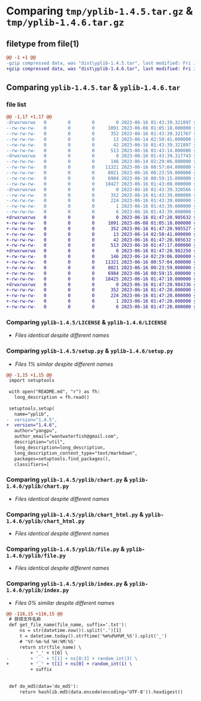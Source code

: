 # Comparing `tmp/yplib-1.4.5.tar.gz` & `tmp/yplib-1.4.6.tar.gz`

## filetype from file(1)

```diff
@@ -1 +1 @@
-gzip compressed data, was "dist\yplib-1.4.5.tar", last modified: Fri Jun 16 01:43:39 2023, max compression
+gzip compressed data, was "dist\yplib-1.4.6.tar", last modified: Fri Jun 16 01:47:20 2023, max compression
```

## Comparing `yplib-1.4.5.tar` & `yplib-1.4.6.tar`

### file list

```diff
@@ -1,17 +1,17 @@
-drwxrwxrwx   0        0        0        0 2023-06-16 01:43:39.321897 yplib-1.4.5/
--rw-rw-rw-   0        0        0     1091 2023-06-08 01:05:18.000000 yplib-1.4.5/LICENSE
--rw-rw-rw-   0        0        0      352 2023-06-16 01:43:39.321767 yplib-1.4.5/PKG-INFO
--rw-rw-rw-   0        0        0       13 2023-06-14 02:50:41.000000 yplib-1.4.5/README.md
--rw-rw-rw-   0        0        0       42 2023-06-16 01:43:39.321897 yplib-1.4.5/setup.cfg
--rw-rw-rw-   0        0        0      513 2023-06-16 01:43:14.000000 yplib-1.4.5/setup.py
-drwxrwxrwx   0        0        0        0 2023-06-16 01:43:39.317743 yplib-1.4.5/yplib/
--rw-rw-rw-   0        0        0      146 2023-06-14 02:29:06.000000 yplib-1.4.5/yplib/__init__.py
--rw-rw-rw-   0        0        0    11321 2023-06-16 00:57:04.000000 yplib-1.4.5/yplib/chart.py
--rw-rw-rw-   0        0        0     8021 2023-06-16 00:23:59.000000 yplib-1.4.5/yplib/chart_html.py
--rw-rw-rw-   0        0        0     6984 2023-06-16 00:59:15.000000 yplib-1.4.5/yplib/file.py
--rw-rw-rw-   0        0        0    18427 2023-06-16 01:43:08.000000 yplib-1.4.5/yplib/index.py
-drwxrwxrwx   0        0        0        0 2023-06-16 01:43:39.320566 yplib-1.4.5/yplib.egg-info/
--rw-rw-rw-   0        0        0      352 2023-06-16 01:43:39.000000 yplib-1.4.5/yplib.egg-info/PKG-INFO
--rw-rw-rw-   0        0        0      224 2023-06-16 01:43:39.000000 yplib-1.4.5/yplib.egg-info/SOURCES.txt
--rw-rw-rw-   0        0        0        1 2023-06-16 01:43:39.000000 yplib-1.4.5/yplib.egg-info/dependency_links.txt
--rw-rw-rw-   0        0        0        6 2023-06-16 01:43:39.000000 yplib-1.4.5/yplib.egg-info/top_level.txt
+drwxrwxrwx   0        0        0        0 2023-06-16 01:47:20.985632 yplib-1.4.6/
+-rw-rw-rw-   0        0        0     1091 2023-06-08 01:05:18.000000 yplib-1.4.6/LICENSE
+-rw-rw-rw-   0        0        0      352 2023-06-16 01:47:20.985527 yplib-1.4.6/PKG-INFO
+-rw-rw-rw-   0        0        0       13 2023-06-14 02:50:41.000000 yplib-1.4.6/README.md
+-rw-rw-rw-   0        0        0       42 2023-06-16 01:47:20.985632 yplib-1.4.6/setup.cfg
+-rw-rw-rw-   0        0        0      513 2023-06-16 01:47:17.000000 yplib-1.4.6/setup.py
+drwxrwxrwx   0        0        0        0 2023-06-16 01:47:20.982250 yplib-1.4.6/yplib/
+-rw-rw-rw-   0        0        0      146 2023-06-14 02:29:06.000000 yplib-1.4.6/yplib/__init__.py
+-rw-rw-rw-   0        0        0    11321 2023-06-16 00:57:04.000000 yplib-1.4.6/yplib/chart.py
+-rw-rw-rw-   0        0        0     8021 2023-06-16 00:23:59.000000 yplib-1.4.6/yplib/chart_html.py
+-rw-rw-rw-   0        0        0     6984 2023-06-16 00:59:15.000000 yplib-1.4.6/yplib/file.py
+-rw-rw-rw-   0        0        0    18425 2023-06-16 01:47:10.000000 yplib-1.4.6/yplib/index.py
+drwxrwxrwx   0        0        0        0 2023-06-16 01:47:20.984336 yplib-1.4.6/yplib.egg-info/
+-rw-rw-rw-   0        0        0      352 2023-06-16 01:47:20.000000 yplib-1.4.6/yplib.egg-info/PKG-INFO
+-rw-rw-rw-   0        0        0      224 2023-06-16 01:47:20.000000 yplib-1.4.6/yplib.egg-info/SOURCES.txt
+-rw-rw-rw-   0        0        0        1 2023-06-16 01:47:20.000000 yplib-1.4.6/yplib.egg-info/dependency_links.txt
+-rw-rw-rw-   0        0        0        6 2023-06-16 01:47:20.000000 yplib-1.4.6/yplib.egg-info/top_level.txt
```

### Comparing `yplib-1.4.5/LICENSE` & `yplib-1.4.6/LICENSE`

 * *Files identical despite different names*

### Comparing `yplib-1.4.5/setup.py` & `yplib-1.4.6/setup.py`

 * *Files 1% similar despite different names*

```diff
@@ -1,15 +1,15 @@
 import setuptools
 
 with open("README.md", "r") as fh:
   long_description = fh.read()
 
 setuptools.setup(
   name="yplib",
-  version="1.4.5",
+  version="1.4.6",
   author="yangpu",
   author_email="wantwaterfish@gmail.com",
   description="util",
   long_description=long_description,
   long_description_content_type="text/markdown",
   packages=setuptools.find_packages(),
   classifiers=[
```

### Comparing `yplib-1.4.5/yplib/chart.py` & `yplib-1.4.6/yplib/chart.py`

 * *Files identical despite different names*

### Comparing `yplib-1.4.5/yplib/chart_html.py` & `yplib-1.4.6/yplib/chart_html.py`

 * *Files identical despite different names*

### Comparing `yplib-1.4.5/yplib/file.py` & `yplib-1.4.6/yplib/file.py`

 * *Files identical despite different names*

### Comparing `yplib-1.4.5/yplib/index.py` & `yplib-1.4.6/yplib/index.py`

 * *Files 0% similar despite different names*

```diff
@@ -116,15 +116,15 @@
 # 获得文件名称
 def get_file_name(file_name, suffix='.txt'):
     ns = str(datetime.now()).split('.')[1]
     t = datetime.today().strftime('%m%d%H%M_%S').split('_')
     # '%Y-%m-%d %H:%M:%S'
     return str(file_name) \
         + '_' + t[0] \
-        + '_' + t[1] + ns[0:3] + random_int(3) \
+        + '_' + t[1] + ns[0] + random_int(1) \
         + suffix
 
 
 def do_md5(data='do_md5'):
     return hashlib.md5(data.encode(encoding='UTF-8')).hexdigest()
```

